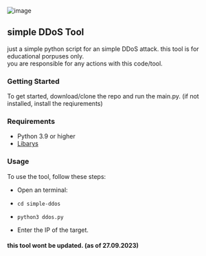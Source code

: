 ![image](https://github.com/copy-and-execute/simple-ddos/assets/145934673/1cc87c0e-1de4-4495-a8f7-fc636f1ed913)

## simple DDoS Tool

just a simple python script for an simple DDoS attack.
this tool is for educational porpuses only. 
<br>you are responsible for any actions with this code/tool.

### Getting Started

To get started, download/clone the repo and run the main.py.
(if not installed, install the reqiurements)

### Requirements

- Python 3.9 or higher
- [Libarys](https://github.com/copy-and-execute/simple-ddos/blob/main/requirements.md)
  
### Usage

To use the tool, follow these steps:

- Open an terminal:
- `cd simple-ddos`
- `python3 ddos.py`

- Enter the IP of the target.

#### this tool wont be updated. (as of 27.09.2023)

